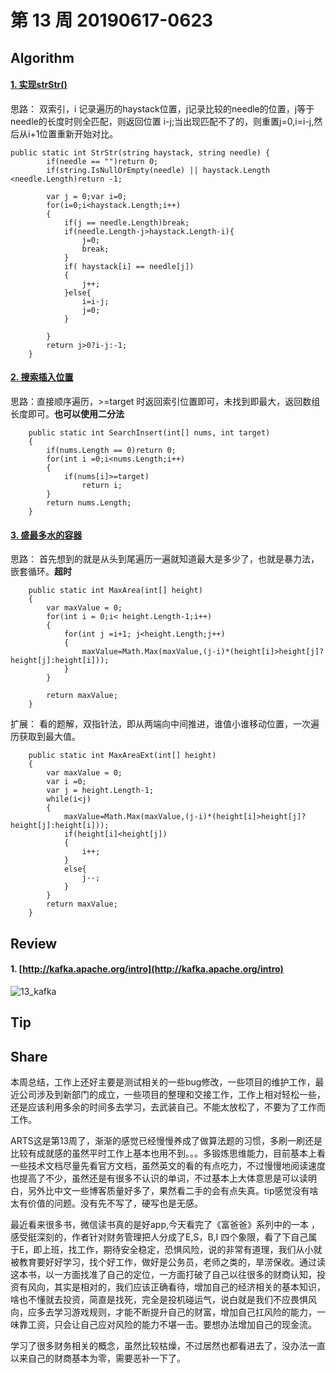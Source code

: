 # 第 13 周  20190617-0623

## Algorithm

#### [1. 实现strStr()](https://leetcode-cn.com/problems/implement-strstr/)

思路： 双索引，i 记录遍历的haystack位置，j记录比较的needle的位置，j等于needle的长度时则全匹配，则返回位置 i-j;当出现匹配不了的，则重置j=0,i=i-j,然后从i+1位置重新开始对比。


    public static int StrStr(string haystack, string needle) {
            if(needle == "")return 0;
            if(string.IsNullOrEmpty(needle) || haystack.Length <needle.Length)return -1;

            var j = 0;var i=0;
            for(i=0;i<haystack.Length;i++)
            {
                if(j == needle.Length)break;
                if(needle.Length-j>haystack.Length-i){
                    j=0;
                    break;
                }
                if( haystack[i] == needle[j])
                {
                    j++;
                }else{
                    i=i-j;
                    j=0;
                }
                
            }
            return j>0?i-j:-1;
        }

#### [2. 搜索插入位置](https://leetcode-cn.com/problems/search-insert-position/)

思路：直接顺序遍历，>=target 时返回索引位置即可，未找到即最大，返回数组长度即可。**也可以使用二分法**

        public static int SearchInsert(int[] nums, int target)
        {
            if(nums.Length == 0)return 0;
            for(int i =0;i<nums.Length;i++)
            {
                if(nums[i]>=target)
                    return i;
            }
            return nums.Length;
        }

#### [3. 盛最多水的容器](https://leetcode-cn.com/problems/container-with-most-water/)

思路： 首先想到的就是从头到尾遍历一遍就知道最大是多少了，也就是暴力法，嵌套循环。**超时**

        public static int MaxArea(int[] height)
        {
            var maxValue = 0;
            for(int i = 0;i< height.Length-1;i++)
            {
                for(int j =i+1; j<height.Length;j++)
                {
                    maxValue=Math.Max(maxValue,(j-i)*(height[i]>height[j]?height[j]:height[i]));
                }
            }

            return maxValue;
        }        

扩展： 看的题解，双指针法，即从两端向中间推进，谁值小谁移动位置，一次遍历获取到最大值。

        public static int MaxAreaExt(int[] height)
        {
            var maxValue = 0;
            var i =0;
            var j = height.Length-1;
            while(i<j)
            {
                maxValue=Math.Max(maxValue,(j-i)*(height[i]>height[j]?height[j]:height[i]));
                if(height[i]<height[j])
                {
                    i++;
                }
                else{
                    j--;
                }
            }
            return maxValue;
        }
    

## Review

#### 1. [http://kafka.apache.org/intro](http://kafka.apache.org/intro)

![13_kafka](https://raw.githubusercontent.com/sunbaochao/ARTS/master/images/13_kafka%E6%95%B4%E7%90%86.png)

## Tip


## Share

本周总结，工作上还好主要是测试相关的一些bug修改，一些项目的维护工作，最近公司涉及到新部门的成立，一些项目的整理和交接工作，工作上相对轻松一些，还是应该利用多余的时间多去学习，去武装自己。不能太放松了，不要为了工作而工作。

ARTS这是第13周了，渐渐的感觉已经慢慢养成了做算法题的习惯，多刷一刷还是比较有成就感的虽然平时工作上基本也用不到。。。多锻炼思维能力，目前基本上看一些技术文档尽量先看官方文档，虽然英文的看的有点吃力，不过慢慢地阅读速度也提高了不少，虽然还是有很多不认识的单词，不过基本上大体意思是可以读明白，另外比中文一些博客质量好多了，果然看二手的会有点失真。tip感觉没有啥太有价值的问题。没有先不写了，硬写也是无感。

最近看来很多书，微信读书真的是好app,今天看完了《富爸爸》系列中的一本 ，感受挺深刻的，作者针对财务管理把人分成了E,S，B,I 四个象限，看了下自己属于E，即上班，找工作，期待安全稳定，恐惧风险，说的非常有道理，我们从小就被教育要好好学习，找个好工作，做好是公务员，老师之类的，旱涝保收。通过读这本书，以一方面找准了自己的定位，一方面打破了自己以往很多的财商认知，投资有风向，其实是相对的，我们应该正确看待，增加自己的经济相关的基本知识，啥也不懂就去投资，简直是找死，完全是投机碰运气，说白就是我们不应畏惧风向，应多去学习游戏规则，才能不断提升自己的财富，增加自己扛风险的能力，一味靠工资，只会让自己应对风险的能力不堪一击。要想办法增加自己的现金流。

学习了很多财务相关的概念，虽然比较枯燥，不过居然也都看进去了，没办法一直以来自己的财商基本为零，需要恶补一下了。